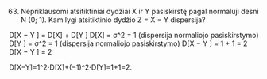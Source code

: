 63. Nepriklausomi atsitiktiniai dydžiai X ir Y pasiskirstę pagal normaluji desni N (0; 1). Kam
lygi atsitiktinio dydžio Z = X − Y dispersija?

D[X − Y ] = D[X] + D[Y ]
D[X] = σ^2 = 1 (dispersija normaliojo pasiskirstymo)
D[Y ] = σ^2 = 1 (dispersija normaliojo pasiskirstymo)
D[X − Y ] = 1 + 1 = 2
D[X − Y ] = 2

D[X−Y]=1^2⋅D[X]+(−1)^2⋅D[Y]=1+1=2.
